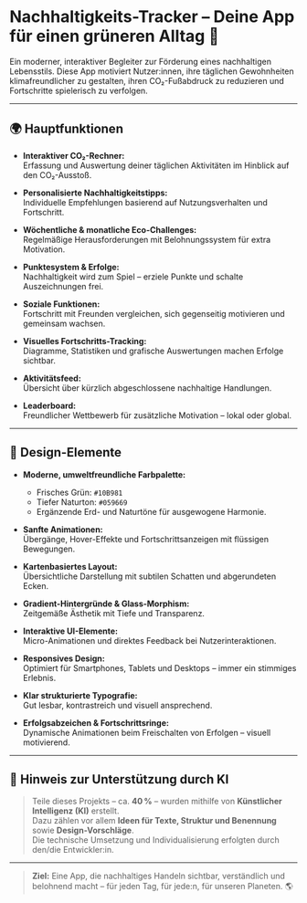# Nachhaltigkeits-Tracker – Deine App für einen grüneren Alltag 🌱

Ein moderner, interaktiver Begleiter zur Förderung eines nachhaltigen Lebensstils. Diese App motiviert Nutzer:innen, ihre täglichen Gewohnheiten klimafreundlicher zu gestalten, ihren CO₂-Fußabdruck zu reduzieren und Fortschritte spielerisch zu verfolgen.

---

## 🌍 Hauptfunktionen

- **Interaktiver CO₂-Rechner:**  
  Erfassung und Auswertung deiner täglichen Aktivitäten im Hinblick auf den CO₂-Ausstoß.

- **Personalisierte Nachhaltigkeitstipps:**  
  Individuelle Empfehlungen basierend auf Nutzungsverhalten und Fortschritt.

- **Wöchentliche & monatliche Eco-Challenges:**  
  Regelmäßige Herausforderungen mit Belohnungssystem für extra Motivation.

- **Punktesystem & Erfolge:**  
  Nachhaltigkeit wird zum Spiel – erziele Punkte und schalte Auszeichnungen frei.

- **Soziale Funktionen:**  
  Fortschritt mit Freunden vergleichen, sich gegenseitig motivieren und gemeinsam wachsen.

- **Visuelles Fortschritts-Tracking:**  
  Diagramme, Statistiken und grafische Auswertungen machen Erfolge sichtbar.

- **Aktivitätsfeed:**  
  Übersicht über kürzlich abgeschlossene nachhaltige Handlungen.

- **Leaderboard:**  
  Freundlicher Wettbewerb für zusätzliche Motivation – lokal oder global.

---

## 🎨 Design-Elemente

- **Moderne, umweltfreundliche Farbpalette:**  
  - Frisches Grün: `#10B981`  
  - Tiefer Naturton: `#059669`  
  - Ergänzende Erd- und Naturtöne für ausgewogene Harmonie.

- **Sanfte Animationen:**  
  Übergänge, Hover-Effekte und Fortschrittsanzeigen mit flüssigen Bewegungen.

- **Kartenbasiertes Layout:**  
  Übersichtliche Darstellung mit subtilen Schatten und abgerundeten Ecken.

- **Gradient-Hintergründe & Glass-Morphism:**  
  Zeitgemäße Ästhetik mit Tiefe und Transparenz.

- **Interaktive UI-Elemente:**  
  Micro-Animationen und direktes Feedback bei Nutzerinteraktionen.

- **Responsives Design:**  
  Optimiert für Smartphones, Tablets und Desktops – immer ein stimmiges Erlebnis.

- **Klar strukturierte Typografie:**  
  Gut lesbar, kontrastreich und visuell ansprechend.

- **Erfolgsabzeichen & Fortschrittsringe:**  
  Dynamische Animationen beim Freischalten von Erfolgen – visuell motivierend.

---

## 💬 Hinweis zur Unterstützung durch KI

> Teile dieses Projekts – ca. **40 %** – wurden mithilfe von **Künstlicher Intelligenz (KI)** erstellt.  
> Dazu zählen vor allem **Ideen für Texte, Struktur und Benennung** sowie **Design-Vorschläge**.  
> Die technische Umsetzung und Individualisierung erfolgten durch den/die Entwickler:in.

---

> **Ziel:** Eine App, die nachhaltiges Handeln sichtbar, verständlich und belohnend macht – für jeden Tag, für jede:n, für unseren Planeten. 🌎
